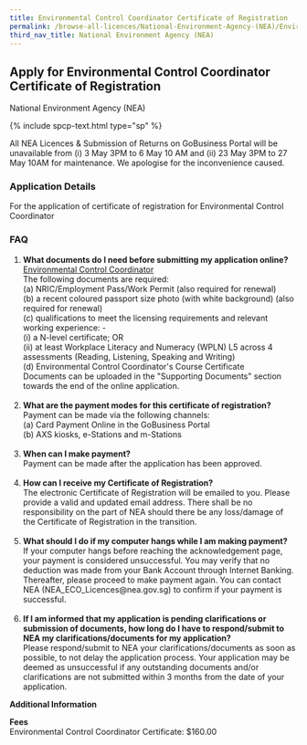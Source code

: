 ```yaml
---
title: Environmental Control Coordinator Certificate of Registration
permalink: /browse-all-licences/National-Environment-Agency-(NEA)/Environmental-Control-Coordinator-Certificate-of-Registration
third_nav_title: National Environment Agency (NEA)
---
```


## Apply for Environmental Control Coordinator Certificate of Registration

National Environment Agency (NEA)

{% include spcp-text.html type="sp" %}

<p>All NEA Licences & Submission of Returns on GoBusiness Portal will be unavailable from (i) 3 May 3PM to 6 May 10 AM and (ii) 23 May 3PM to 27 May 10AM for maintenance. We apologise for the inconvenience caused.</p>

<H3>Application Details</H3>

<p>For the application of certificate of registration for&nbsp;Environmental Control Coordinator</p> 
<h3>FAQ</h3> 
<ol> 
<li><strong>What documents do I need before submitting my application online?</strong><br><u>Environmental Control Coordinator</u><br>The following documents are required:<br>(a) NRIC/Employment Pass/Work Permit (also required for renewal)<br>(b) a recent coloured passport size photo (with white background) (also required for renewal)<br>(c) qualifications to meet the licensing requirements and relevant working experience: -<br>(i) a N-level certificate; OR<br>(ii) at least Workplace Literacy and Numeracy (WPLN) L5 across 4 assessments (Reading, Listening, Speaking and Writing)<br>(d) Environmental Control Coordinator's Course Certificate<br>Documents can be uploaded in the "Supporting Documents" section towards the end of the online application.<br><br></li> 
<li><strong>What are the payment modes for this certificate of registration?<br></strong>Payment can be made via the following channels:<br>(a) Card Payment Online in the GoBusiness Portal<br>(b) AXS kiosks, e-Stations and m-Stations<strong><br><br></strong></li> 
<li><strong>When can I make payment?<br></strong>Payment can be made after the application has been approved.<br><br></li> 
<li><strong>How can I receive my Certificate of Registration?<br></strong>The electronic Certificate of Registration will be emailed to you. Please provide a valid and updated email address. There shall be no responsibility on the part of NEA should there be any loss/damage of the Certificate of Registration in the transition.<br><strong><br></strong></li> 
<li><strong>What should I do if my computer hangs while I am making payment?<br></strong>If your computer hangs before reaching the acknowledgement page, your payment is considered unsuccessful. You may verify that no deduction was made from your Bank Account through Internet Banking. Thereafter, please proceed to make payment again. You can contact NEA (NEA_ECO_Licences@nea.gov.sg) to confirm if your payment is successful.<br><strong><br></strong></li> 
<li><strong>If I am informed that my application is pending clarifications or submission of documents, how long do I have to respond/submit to NEA my clarifications/documents for my application?<br></strong>Please respond/submit to NEA your clarifications/documents as soon as possible, to not delay the application process. Your application may be deemed as unsuccessful if any outstanding documents and/or clarifications are not submitted within 3 months from the date of your application.<strong><br></strong></li> 
</ol>

<strong>Additional Information</strong>

<p><strong>Fees<br></strong>Environmental Control Coordinator Certificate: $160.00</p>


